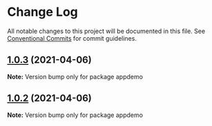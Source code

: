 # Change Log

All notable changes to this project will be documented in this file.
See [Conventional Commits](https://conventionalcommits.org) for commit guidelines.

## [1.0.3](https://github.com/rongfengliang/lerna-app/compare/appdemo@1.0.1...appdemo@1.0.3) (2021-04-06)

**Note:** Version bump only for package appdemo





## [1.0.2](https://github.com/rongfengliang/lerna-app/compare/appdemo@1.0.1...appdemo@1.0.2) (2021-04-06)

**Note:** Version bump only for package appdemo

